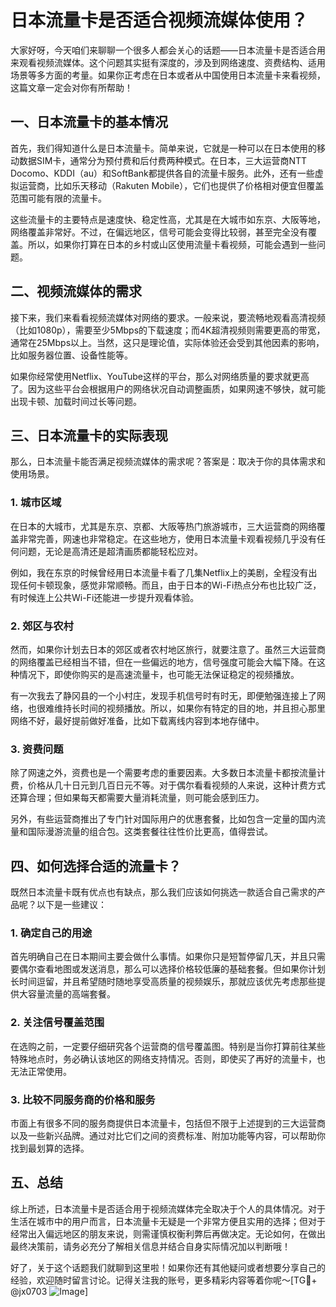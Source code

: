 # 日本流量卡是否适合视频流媒体使用？

大家好呀，今天咱们来聊聊一个很多人都会关心的话题——日本流量卡是否适合用来观看视频流媒体。这个问题其实挺有深度的，涉及到网络速度、资费结构、适用场景等多方面的考量。如果你正考虑在日本或者从中国使用日本流量卡来看视频，这篇文章一定会对你有所帮助！

## 一、日本流量卡的基本情况

首先，我们得知道什么是日本流量卡。简单来说，它就是一种可以在日本使用的移动数据SIM卡，通常分为预付费和后付费两种模式。在日本，三大运营商NTT Docomo、KDDI（au）和SoftBank都提供各自的流量卡服务。此外，还有一些虚拟运营商，比如乐天移动（Rakuten Mobile），它们也提供了价格相对便宜但覆盖范围可能有限的流量卡。

这些流量卡的主要特点是速度快、稳定性高，尤其是在大城市如东京、大阪等地，网络覆盖非常好。不过，在偏远地区，信号可能会变得比较弱，甚至完全没有覆盖。所以，如果你打算在日本的乡村或山区使用流量卡看视频，可能会遇到一些问题。

## 二、视频流媒体的需求

接下来，我们来看看视频流媒体对网络的要求。一般来说，要流畅地观看高清视频（比如1080p），需要至少5Mbps的下载速度；而4K超清视频则需要更高的带宽，通常在25Mbps以上。当然，这只是理论值，实际体验还会受到其他因素的影响，比如服务器位置、设备性能等。

如果你经常使用Netflix、YouTube这样的平台，那么对网络质量的要求就更高了。因为这些平台会根据用户的网络状况自动调整画质，如果网速不够快，就可能出现卡顿、加载时间过长等问题。

## 三、日本流量卡的实际表现

那么，日本流量卡能否满足视频流媒体的需求呢？答案是：取决于你的具体需求和使用场景。

### 1. 城市区域
在日本的大城市，尤其是东京、京都、大阪等热门旅游城市，三大运营商的网络覆盖非常完善，网速也非常稳定。在这些地方，使用日本流量卡观看视频几乎没有任何问题，无论是高清还是超清画质都能轻松应对。

例如，我在东京的时候曾经用日本流量卡看了几集Netflix上的美剧，全程没有出现任何卡顿现象，感觉非常顺畅。而且，由于日本的Wi-Fi热点分布也比较广泛，有时候连上公共Wi-Fi还能进一步提升观看体验。

### 2. 郊区与农村
然而，如果你计划去日本的郊区或者农村地区旅行，就要注意了。虽然三大运营商的网络覆盖已经相当不错，但在一些偏远的地方，信号强度可能会大幅下降。在这种情况下，即使你购买的是高速流量卡，也可能无法保证稳定的视频播放。

有一次我去了静冈县的一个小村庄，发现手机信号时有时无，即便勉强连接上了网络，也很难维持长时间的视频播放。所以，如果你有特定的目的地，并且担心那里网络不好，最好提前做好准备，比如下载离线内容到本地存储中。

### 3. 资费问题
除了网速之外，资费也是一个需要考虑的重要因素。大多数日本流量卡都按流量计费，价格从几十日元到几百日元不等。对于偶尔看看视频的人来说，这种计费方式还算合理；但如果每天都需要大量消耗流量，则可能会感到压力。

另外，有些运营商推出了专门针对国际用户的优惠套餐，比如包含一定量的国内流量和国际漫游流量的组合包。这类套餐往往性价比更高，值得尝试。

## 四、如何选择合适的流量卡？

既然日本流量卡既有优点也有缺点，那么我们应该如何挑选一款适合自己需求的产品呢？以下是一些建议：

### 1. 确定自己的用途
首先明确自己在日本期间主要会做什么事情。如果你只是短暂停留几天，并且只需要偶尔查看地图或发送消息，那么可以选择价格较低廉的基础套餐。但如果你计划长时间逗留，并且希望随时随地享受高质量的视频娱乐，那就应该优先考虑那些提供大容量流量的高端套餐。

### 2. 关注信号覆盖范围
在选购之前，一定要仔细研究各个运营商的信号覆盖图。特别是当你打算前往某些特殊地点时，务必确认该地区的网络支持情况。否则，即使买了再好的流量卡，也无法正常使用。

### 3. 比较不同服务商的价格和服务
市面上有很多不同的服务商提供日本流量卡，包括但不限于上述提到的三大运营商以及一些新兴品牌。通过对比它们之间的资费标准、附加功能等内容，可以帮助你找到最划算的选择。

## 五、总结

综上所述，日本流量卡是否适合用于视频流媒体完全取决于个人的具体情况。对于生活在城市中的用户而言，日本流量卡无疑是一个非常方便且实用的选择；但对于经常出入偏远地区的朋友来说，则需谨慎权衡利弊后再做决定。无论如何，在做出最终决策前，请务必充分了解相关信息并结合自身实际情况加以判断哦！

好了，关于这个话题我们就聊到这里啦！如果你还有其他疑问或者想要分享自己的经验，欢迎随时留言讨论。记得关注我的账号，更多精彩内容等着你呢～[TG💪+ @jx0703 ![Image](https://github.com/user-attachments/assets/dbca1d08-cadb-493c-b0ec-ad6f7a83f270)]